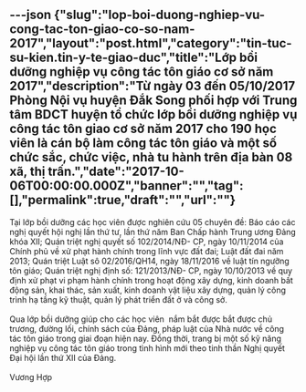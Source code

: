 ---json
{"slug":"lop-boi-duong-nghiep-vu-cong-tac-ton-giao-co-so-nam-2017","layout":"post.html","category":"tin-tuc-su-kien.tin-y-te-giao-duc","title":"Lớp bồi dưỡng nghiệp vụ công tác tôn giáo cơ sở năm 2017","description":"Từ ngày 03 đến 05/10/2017 Phòng Nội vụ huyện Đắk Song phối hợp với Trung tâm BDCT huyện tổ chức lớp bồi dưỡng nghiệp vụ công tác tôn giao cơ sở năm 2017 cho 190 học viên là cán bộ làm công tác tôn giáo và một số chức sắc, chức việc, nhà tu hành trên địa bàn 08 xã, thị trấn.","date":"2017-10-06T00:00:00.000Z","banner":"","tag":[],"permalink":true,"draft":"","url":""}
---
<div>Tại lớp bồi dưỡng các học viên được nghiên cứu 05 chuyên đề: Báo cáo các nghị quyết hội nghị lần thứ tư, lần thứ năm Ban Chấp hành Trung ương Đảng khóa XII; Quán triệt nghị quyết số 102/2014/NĐ- CP, ngày 10/11/2014 của Chính phủ về xử phạt hành chính trong lĩnh vực đất đai; Luật đất đai năm 2013; Quán triệt Luật sô 02/2016/QH14, ngày 18/11/2016 về luật tín ngưỡng tôn giáo; Quán triệt nghị định số: 121/2013/NĐ- CP, ngày 10/10/2013 về quy định xử phạt vi phạm hành chính trong hoạt động xây dựng, kinh doanh bất động sản, khai thác, sản xuất, kinh doanh vật liệu xây dựng, quản lý công trình hạ tầng kỹ thuật, quản lý phát triển đất ở và công sở.</div><div><br></div><div>Qua lớp bồi dưỡng giúp cho các học viên &nbsp;nắm bắt được bắt được chủ trương, đường lối, chính sách của Đảng, pháp luật của Nhà nước về công tác tôn giáo trong giai đoạn hiện nay. Đồng thời, trang bị một số kỹ năng nghiệp vụ công tác tôn giáo trong tình hình mới theo tinh thần Nghị quyết Đại hội lần thứ XII của Đảng.</div><div><span class="Apple-tab-span" style="white-space:pre"><br></span>Vương Hợp</div><div><br></div>